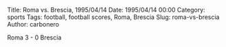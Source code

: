 Title: Roma vs. Brescia, 1995/04/14
Date: 1995/04/14 00:00
Category: sports
Tags: football, football scores, Roma, Brescia
Slug: roma-vs-brescia
Author: carbonero


Roma 3 - 0 Brescia
